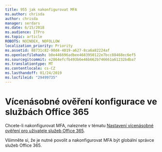 ```yaml
---
title: 955 jak nakonfigurovat MFA
ms.author: chrisda
author: chrisda
manager: serdars
ms.date: 6/15/2018
ms.audience: ITPro
ms.topic: article
ROBOTS: NOINDEX, NOFOLLOW
localization_priority: Priority
ms.assetid: 88731c82-90d4-4019-a627-8ca6a82224af
ms.openlocfilehash: b0e446696adbee4683950122e7bcc88468ec6ef5
ms.sourcegitcommit: e2864efcfb493b6e46b662b746661a61232bdba7
ms.translationtype: MT
ms.contentlocale: cs-CZ
ms.lasthandoff: 01/24/2019
ms.locfileid: "29499735"
---
```

# <a name="configure-multi-factor-authentication-in-office-365"></a>Vícenásobné ověření konfigurace ve službách Office 365

Chcete-li nakonfigurovat MFA, naleznete v tématu [Nastavení vícenásobné ověření pro uživatele služeb Office 365](https://support.office.com/article/8f0454b2-f51a-4d9c-bcde-2c48e41621c6.aspx).
  
Všimněte si, že je nutné povolit a nakonfigurovat MFA být globální správce služeb Office 365.
  

